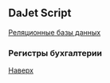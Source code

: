 ## DaJet Script

[Реляционные базы данных](https://github.com/zhichkin/dajet/tree/main/doc/dajet-script/databases/README.md)

### Регистры бухгалтерии



[Наверх](#регистры-бухгалтерии)
